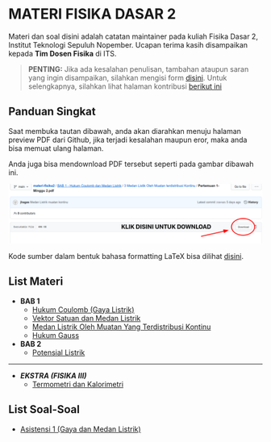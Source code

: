 # MATERI FISIKA DASAR 2

Materi dan soal disini adalah catatan maintainer pada kuliah Fisika Dasar 2, Institut Teknologi Sepuluh Nopember.
Ucapan terima kasih disampaikan kepada **Tim Dosen Fisika** di ITS.

> **PENTING:**
Jika ada kesalahan penulisan,
tambahan ataupun saran yang ingin disampaikan,
silahkan mengisi form [disini](https://github.com/jhagas/materi-fisika2/issues/new/choose).
Untuk selengkapnya, silahkan lihat halaman kontribusi [berikut ini](https://jhagas.github.io/materi-fisika2/kontribusi)

## Panduan Singkat

Saat membuka tautan dibawah, anda akan diarahkan menuju halaman preview PDF dari Github,
jika terjadi kesalahan maupun eror, maka anda bisa memuat ulang halaman.

Anda juga bisa mendownload PDF tersebut seperti pada gambar dibawah ini.

![cara unduh](how_to_dl.png)

Kode sumber dalam bentuk bahasa formatting LaTeX bisa dilihat [disini](https://github.com/jhagas/materi-fisika2).

## List Materi

- **BAB 1**
    - [Hukum Coulomb (Gaya Listrik)](https://github.com/jhagas/materi-fisika2/blob/main/BAB%201%20-%20Hukum%20Coulomb%20dan%20Medan%20Listrik/1%20Hukum%20Coulomb-Gaya%20Listrik/hukum_coulomb.pdf)
    - [Vektor Satuan dan Medan Listrik](https://github.com/jhagas/materi-fisika2/blob/main/BAB%201%20-%20Hukum%20Coulomb%20dan%20Medan%20Listrik/2%20Vektor%20Gaya%20Listrik-Medan%20Listrik/vektor-medan_listrik.pdf)
    - [Medan Listrik Oleh Muatan Yang Terdistribusi Kontinu](https://github.com/jhagas/materi-fisika2/blob/main/BAB%201%20-%20Hukum%20Coulomb%20dan%20Medan%20Listrik/3%20Medan%20Listik%20Oleh%20Muatan%20terdistribusi%20Kontinu/medan_listrik_kontinu.pdf)
    - [Hukum Gauss](https://github.com/jhagas/materi-fisika2/raw/main/BAB%201%20-%20Hukum%20Coulomb%20dan%20Medan%20Listrik/5%20Hukum%20Gauss/hukum_gauss.pdf)
- **BAB 2**
    - [Potensial Listrik](https://github.com/jhagas/materi-fisika2/raw/main/BAB%202%20-%20Potensial%20Listrik/1%20Potensial%20Listrik/potensial_listrik.pdf)

---

- ***EKSTRA (FISIKA III)***
    - [Termometri dan Kalorimetri](https://github.com/jhagas/materi-fisika2/blob/main/EXTRA/Termometri%20dan%20Kalorimetri/termometri-kalorimetri.pdf)

## List Soal-Soal

- [Asistensi 1 (Gaya dan Medan Listrik)](https://github.com/jhagas/materi-fisika2/blob/main/BAB%201%20-%20Hukum%20Coulomb%20dan%20Medan%20Listrik/4%20Asistensi%20Gaya%20dan%20Medan%20Listrik/soal_gaya_medan_listrik.pdf)

